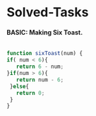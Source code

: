 # Solved-Tasks
####  BASIC: Making Six Toast.

````javascript

function sixToast(num) {
if( num < 6){
   return 6 - num;
}if(num > 6){
   return num - 6;
 }else{
   return 0;
 }
}
````



